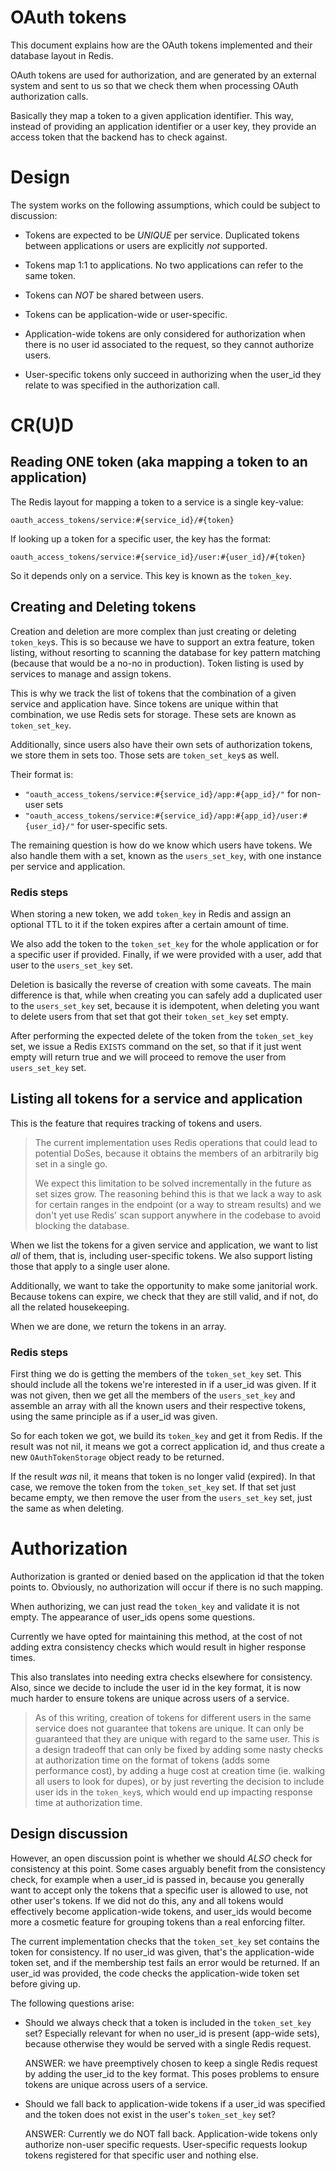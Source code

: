 # OAuth tokens

This document explains how are the OAuth tokens implemented and their database
layout in Redis.

OAuth tokens are used for authorization, and are generated by an external system
and sent to us so that we check them when processing OAuth authorization calls.

Basically they map a token to a given application identifier. This way, instead
of providing an application identifier or a user key, they provide an access
token that the backend has to check against.

# Design

The system works on the following assumptions, which could be subject to
discussion:

* Tokens are expected to be *UNIQUE* per service. Duplicated tokens between
  applications or users are explicitly *not* supported.

* Tokens map 1:1 to applications. No two applications can refer to the same
  token.

* Tokens can *NOT* be shared between users.

* Tokens can be application-wide or user-specific.

* Application-wide tokens are only considered for authorization when there is no
  user id associated to the request, so they cannot authorize users.

* User-specific tokens only succeed in authorizing when the user_id they relate
  to was specified in the authorization call.

# CR(U)D

## Reading ONE token (aka mapping a token to an application)

The Redis layout for mapping a token to a service is a single key-value:

`oauth_access_tokens/service:#{service_id}/#{token}`

If looking up a token for a specific user, the key has the format:

`oauth_access_tokens/service:#{service_id}/user:#{user_id}/#{token}`

So it depends only on a service. This key is known as the `token_key`.

## Creating and Deleting tokens

Creation and deletion are more complex than just creating or deleting
`token_key`s. This is so because we have to support an extra feature, token
listing, without resorting to scanning the database for key pattern matching
(because that would be a no-no in production). Token listing is used by services
to manage and assign tokens.

This is why we track the list of tokens that the combination of a given service
and application have. Since tokens are unique within that combination, we use
Redis sets for storage. These sets are known as `token_set_key`.

Additionally, since users also have their own sets of authorization tokens, we
store them in sets too. Those sets are `token_set_key`s as well.

Their format is:

* `"oauth_access_tokens/service:#{service_id}/app:#{app_id}/"` for non-user sets
* `"oauth_access_tokens/service:#{service_id}/app:#{app_id}/user:#{user_id}/"`
  for user-specific sets.

The remaining question is how do we know which users have tokens. We also handle
them with a set, known as the `users_set_key`, with one instance per service and
application.

### Redis steps

When storing a new token, we add `token_key` in Redis and assign an optional TTL
to it if the token expires after a certain amount of time.

We also add the token to the `token_set_key` for the whole application or for
a specific user if provided. Finally, if we were provided with a user, add that
user to the `users_set_key` set.

Deletion is basically the reverse of creation with some caveats. The main
difference is that, while when creating you can safely add a duplicated user to
the `users_set_key` set, because it is idempotent, when deleting you want to
delete users from that set that got their `token_set_key` set empty.

After performing the expected delete of the token from the `token_set_key` set,
we issue a Redis `EXISTS` command on the set, so that if it just went empty will
return true and we will proceed to remove the user from `users_set_key` set.

## Listing all tokens for a service and application

This is the feature that requires tracking of tokens and users.

> The current implementation uses Redis operations that could lead to potential
> DoSes, because it obtains the members of an arbitrarily big set in a single go.
>
> We expect this limitation to be solved incrementally in the future as set sizes
> grow. The reasoning behind this is that we lack a way to ask for certain ranges
> in the endpoint (or a way to stream results) and we don't yet use Redis' scan
> support anywhere in the codebase to avoid blocking the database.

When we list the tokens for a given service and application, we want to list
*all* of them, that is, including user-specific tokens. We also support listing
those that apply to a single user alone.

Additionally, we want to take the opportunity to make some janitorial work.
Because tokens can expire, we check that they are still valid, and if not, do
all the related housekeeping.

When we are done, we return the tokens in an array.

### Redis steps

First thing we do is getting the members of the `token_set_key` set. This should
include all the tokens we're interested in if a user_id was given. If it was not
given, then we get all the members of the `users_set_key` and assemble an array
with all the known users and their respective tokens, using the same principle
as if a user_id was given.

So for each token we got, we build its `token_key` and get it from Redis. If the
result was not nil, it means we got a correct application id, and thus create
a new `OAuthTokenStorage` object ready to be returned.

If the result *was* nil, it means that token is no longer valid (expired). In
that case, we remove the token from the `token_set_key` set. If that set just
became empty, we then remove the user from the `users_set_key` set, just the
same as when deleting.

# Authorization

Authorization is granted or denied based on the application id that the token
points to. Obviously, no authorization will occur if there is no such mapping.

When authorizing, we can just read the `token_key` and validate it is not empty.
The appearance of user_ids opens some questions.

Currently we have opted for maintaining this method, at the cost of not adding
extra consistency checks which would result in higher response times.

This also translates into needing extra checks elsewhere for consistency. Also,
since we decide to include the user id in the key format, it is now much harder
to ensure tokens are unique across users of a service.

> As of this writing, creation of tokens for different users in the same service
> does not guarantee that tokens are unique. It can only be guaranteed that they
> are unique with regard to the same user. This is a design tradeoff that can
> only be fixed by adding some nasty checks at authorization time on the format
> of tokens (adds some performance cost), by adding a huge cost at creation time
> (ie. walking all users to look for dupes), or by just reverting the decision
> to include user ids in the `token_key`s, which would end up impacting response
> time at authorization time.

## Design discussion

However, an open discussion point is whether we should _ALSO_ check for
consistency at this point. Some cases arguably benefit from the consistency
check, for example when a user_id is passed in, because you generally want to
accept only the tokens that a specific user is allowed to use, not other user's
tokens. If we did not do this, any and all tokens would effectively become
application-wide tokens, and user_ids would become more a cosmetic feature for
grouping tokens than a real enforcing filter.

The current implementation checks that the `token_set_key` set contains the
token for consistency. If no user_id was given, that's the application-wide
token set, and if the membership test fails an error would be returned. If
an user_id was provided, the code checks the application-wide token set before
giving up.

The following questions arise:

* Should we always check that a token is included in the `token_set_key` set?
  Especially relevant for when no user_id is present (app-wide sets), because
  otherwise they would be served with a single Redis request.

  ANSWER: we have preemptively chosen to keep a single Redis request by adding
  the user_id to the key format. This poses problems to ensure tokens are unique
  across users of a service.

* Should we fall back to application-wide tokens if a user_id was specified and
  the token does not exist in the user's `token_set_key` set?

  ANSWER: Currently we do NOT fall back. Application-wide tokens only authorize
  non-user specific requests. User-specific requests lookup tokens registered
  for that specific user and nothing else.
